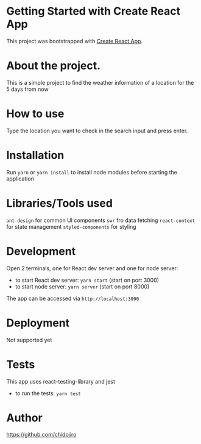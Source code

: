 # Getting Started with Create React App

This project was bootstrapped with [Create React App](https://github.com/facebook/create-react-app).

# About the project.

This is a simple project to find the weather information of a location for the 5 days from now

# How to use

Type the location you want to check in the search input and press enter.

# Installation

Run `yarn` or `yarn install` to install node modules before starting the application

# Libraries/Tools used

`ant-design` for common UI components
`swr` fro data fetching
`react-context` for state management
`styled-components` for styling

# Development

Open 2 terminals, one for React dev server and one for node server:

- to start React dev server: `yarn start` (start on port 3000)
- to start node server: `yarn server` (start on port 8000)

The app can be accessed via `http://localhost:3000`

# Deployment

Not supported yet

# Tests

This app uses react-testing-library and jest

- to run the tests: `yarn test`

# Author

https://github.com/chidojiro

